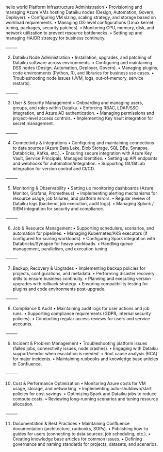 hello world
Platform Infrastructure Administration
	•	Provisioning and managing Azure VMs hosting Dataiku nodes (Design, Automation, Govern, Deployer).
	•	Configuring VM sizing, scaling strategy, and storage based on workload requirements.
	•	Managing OS-level configurations (Linux kernel tuning, packages, security patches).
	•	Monitoring CPU, memory, disk, and network utilization to prevent resource bottlenecks.
	•	Setting up and managing HA/DR strategy for business continuity.

⸻

2. Dataiku Node Administration
	•	Installation, upgrades, and patching of Dataiku software across environments.
	•	Configuring and maintaining DSS nodes (Design, Automation, Deployer, Govern).
	•	Managing plugins, code environments (Python, R), and libraries for business use cases.
	•	Troubleshooting node issues (JVM, logs, out-of-memory, service restarts).

⸻

3. User & Security Management
	•	Onboarding and managing users, groups, and roles within Dataiku.
	•	Enforcing RBAC, LDAP/SSO integration, and Azure AD authentication.
	•	Managing permissions and project-level access controls.
	•	Implementing Key Vault integration for secret management.

⸻

4. Connectivity & Integrations
	•	Configuring and maintaining connections to data sources (Azure Data Lake, Blob Storage, SQL DBs, Synapse, Databricks, Kafka, etc.).
	•	Ensuring secure integration with Azure Key Vault, Service Principals, Managed Identities.
	•	Setting up API endpoints and webhooks for automation/integration.
	•	Supporting Git/GitLab integration for version control and CI/CD.

⸻

5. Monitoring & Observability
	•	Setting up monitoring dashboards (Azure Monitor, Grafana, Prometheus).
	•	Implementing alerting mechanisms for resource usage, job failures, and platform errors.
	•	Regular review of Dataiku logs (backend, job execution, audit logs).
	•	Managing Splunk / SIEM integration for security and compliance.

⸻

6. Job & Resource Management
	•	Supporting schedulers, scenarios, and automation for pipelines.
	•	Managing Kubernetes/AKS executors (if configured for scaling workloads).
	•	Configuring Spark integration with Databricks/Synapse for heavy workloads.
	•	Handling queue management, parallelism, and execution tuning.

⸻

7. Backup, Recovery & Upgrades
	•	Implementing backup policies for projects, configurations, and metadata.
	•	Performing disaster recovery drills to ensure business continuity.
	•	Planning and executing version upgrades with rollback strategy.
	•	Ensuring compatibility testing for plugins and code environments post-upgrade.

⸻

8. Compliance & Audit
	•	Maintaining audit logs for user actions and job runs.
	•	Supporting compliance requirements (GDPR, internal security policies).
	•	Conducting regular access reviews for users and service accounts.

⸻

9. Incident & Problem Management
	•	Troubleshooting platform issues (failed jobs, connectivity issues, node crashes).
	•	Engaging with Dataiku support/vendor when escalation is needed.
	•	Root cause analysis (RCA) for major incidents.
	•	Maintaining runbooks and knowledge base articles in Confluence.

⸻

10. Cost & Performance Optimization
	•	Monitoring Azure costs for VM usage, storage, and networking.
	•	Implementing auto-shutdown/start policies for cost savings.
	•	Optimizing Spark and Dataiku jobs to reduce compute costs.
	•	Reviewing long-running scenarios and tuning resource allocation.

⸻

11. Documentation & Best Practices
	•	Maintaining Confluence documentation (architecture, runbooks, SOPs).
	•	Publishing how-to guides for users (connecting to data sources, job scheduling, etc.).
	•	Creating knowledge base articles for common issues.
	•	Defining governance and naming standards for projects, datasets, and scenarios.